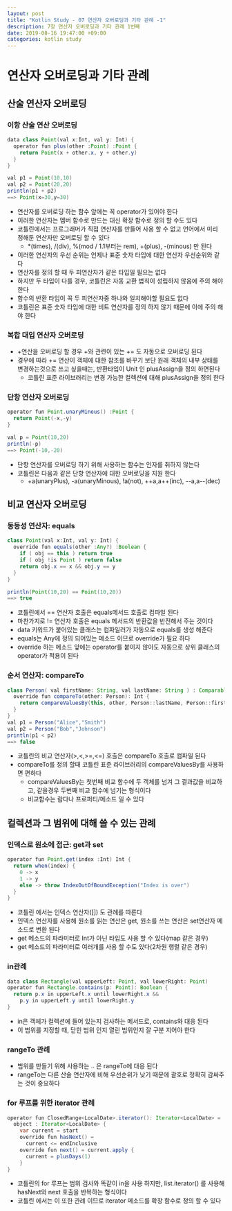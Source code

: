 ```yaml
---
layout: post
title: "Kotlin Study - 07 연산자 오버로딩과 기타 관례 -1"
description: 7장 연산자 오버로딩과 기타 관례 1번째
date: 2019-08-16 19:47:00 +09:00
categories: kotlin study
---
```



# 연산자 오버로딩과 기타 관례

## 산술 연산자 오버로딩

### 이항 산술 연산 오버로딩

```java
data class Point(val x:Int, val y: Int) {
  operator fun plus(other :Point) :Point {
    return Point(x + other.x, y + other.y)
  }
}

val p1 = Point(10,10)
val p2 = Point(20,20)
println(p1 + p2)
==> Point(x=30,y=30)
```

* 연산자를 오버로딩 하는 함수 앞에는 꼭 operator가 있어야 한다
* 이러한 연산자는 멤버 함수로 만드는 대신 확장 함수로 정의 할 수도 있다
* 코틀린에서는 프로그래머가 직접 연산자를 만들어 사용 할 수 없고 언어에서 미리 정해둔 연산자만 오버로딩 할 수 있다
  - *(times), /(div), %(mod / 1.1부터는 rem), +(plus), -(minous) 만 된다
* 이러한 연산자의 우선 순위는 언제나 표준 숫자 타입에 대한 연산자 우선순위와 같다
* 연산자를 정의 할 때 두 피연산자가 같은 타입일 필요는 없다
* 하지만 두 타입이 다를 경우, 코틀린은 자동 교환 법칙이 성립하지 않음에 주의 해야 한다
* 함수의 반환 타입이 꼭 두 피연산자중 하나와 일치해야할 필요도 없다
* 코틀린은 표준 숫자 타입에 대한 비트 연산자를 정의 하지 않기 때문에 이에 주의 해야 한다

### 복합 대입 연산자 오버로딩
* +연산을 오버로딩 할 경우 +와 관련이 있는 += 도 자동으로 오버로딩 된다
* 경우에 따라 += 연산이 객체에 대한 참조를 바꾸기 보단 원래 객체의 내부 상태를 변경하는것으로 쓰고 싶을때는, 반환타입이 Unit 인 plusAssign을 정의 하면된다
  - 코틀린 표준 라이브러리는 변경 가능한 컬렉션에 대해 plusAssign을 정의 한다

### 단항 연산자 오버로딩
```java
operator fun Point.unaryMinous() :Point {
  return Point(-x,-y)
}

val p = Point(10,20)
println(-p)
==> Point(-10,-20)
```

* 단항 연산자를 오버로딩 하기 위해 사용하는 함수는 인자를 취하지 않는다
* 코틀린은 다음과 같은 단항 연산자에 대한 오버로딩을 지원 한다
  - +a(unaryPlus), -a(unaryMinous), !a(not), ++a,a++(inc), --a,a--(dec)

## 비교 연산자 오버로딩

### 동등성 연산자: equals

```java
class Point(val x:Int, val y: Int) {
  override fun equals(other :Any?) :Boolean {
    if ( obj == this ) return true
    if ( obj !is Point ) return false
    return obj.x == x && obj.y == y
  }
}

println(Point(10,20) == Point(10,20))
==> true
```

* 코틀린에서 == 연산자 호출은 equals메서드 호출로 컴파일 된다
* 마찬가지로 != 연산자 호출은 equals 메서드의 반환값을 반전해서 주는 것이다
* data 키워드가 붙어있는 클래스는 컴파일러가 자동으로 equals를 생성 해준다
* equals는 Any에 정의 되어있는 메소드 이므로 override가 필요 하다
* override 하는 메소드 앞에는 operator를 붙이지 않아도 자동으로 상위 클래스의 operator가 적용이 된다

### 순서 연산자: compareTo
```java
class Person( val firstName: String, val lastName: String ) : Comparable<Person> {
  override fun compareTo(other: Person): Int {
    return compareValuesBy(this, other, Person::lastName, Person::firstName)
  }
}
val p1 = Person("Alice","Smith")
val p2 = Person("Bob","Johnson")
println(p1 < p2)
==> false
```

* 코틀린의 비교 연산자(>,<,>=,<=) 호출은 compareTo 호출로 컴파일 된다
* compareTo를 정의 할때 코틀린 표준 라이브러리의 compareValuesBy를 사용하면 편하다
  - compareValuesBy는 첫번째 비교 함수에 두 객체를 넘겨 그 결과값을 비교하고, 같을경우 두번째 비교 함수에 넘기는 형식이다
  - 비교함수는 람다나 프로퍼티/메소드 일 수 있다
  
## 컬렉션과 그 범위에 대해 쓸 수 있는 관례

### 인덱스로 원소에 접근: get과 set
```java
operator fun Point.get(index :Int) Int {
  return when(index) {
    0 -> x
    1 -> y
    else -> throw IndexOutOfBoundException("Index is over")
  }
}
```

* 코틀린 에서는 인덱스 연산자([]) 도 관례를 따른다
* 인덱스 연산자를 사용해 원소를 읽는 연산은 get, 원소를 쓰는 연산은 set연산자 메소드로 변환 된다
* get 메소드의 파라미터로 Int가 아닌 타입도 사용 할 수 있다(map 같은 경우)
* get 메소드의 파라미터로 여러개를 사용 할 수도 있다(2차원 행렬 같은 경우)

### in관례
```java
data class Rectangle(val upperLeft: Point, val lowerRight: Point)
operator fun Rectangle.contains(p: Point): Boolean {
  return p.x in upperLeft.x until lowerRight.x &&
    p.y in upperLeft.y until lowerRight.y
}
```

* in은 객체가 컬렉션에 들어 있는지 검사하는 메서드로, contains와 대응 된다
* 이 범위를 지정할 때, 닫힌 범위 인지 열린 범위인지 잘 구분 지어야 한다

### rangeTo 관례
* 범위를 만들기 위해 사용하는 .. 은 rangeTo에 대응 된다
* rangeTo는 다른 산술 연산자에 비해 우선순위가 낮기 때문에 괄호로 정확히 감싸주는 것이 중요하다

### for 루프를 위한 iterator 관례
```java
operator fun ClosedRange<LocalDate>.iterator(): Iterator<LocalDate> =
  object : Iterator<LocalDate> {
    var current = start
    override fun hasNext() = 
      current <= endInclusive
    override fun next() = current.apply {
      current = plusDays(1)
    }
}
```

* 코틀린의 for 루프는 범위 검사와 똑같이 in을 사용 하지만, list.iterator() 를 사용해 hasNext와 next 호출을 반복하는 형식이다
* 코틀린 에서는 이 또한 관례 이므로 iterator 메소드를 확장 함수로 정의 할 수 있다
